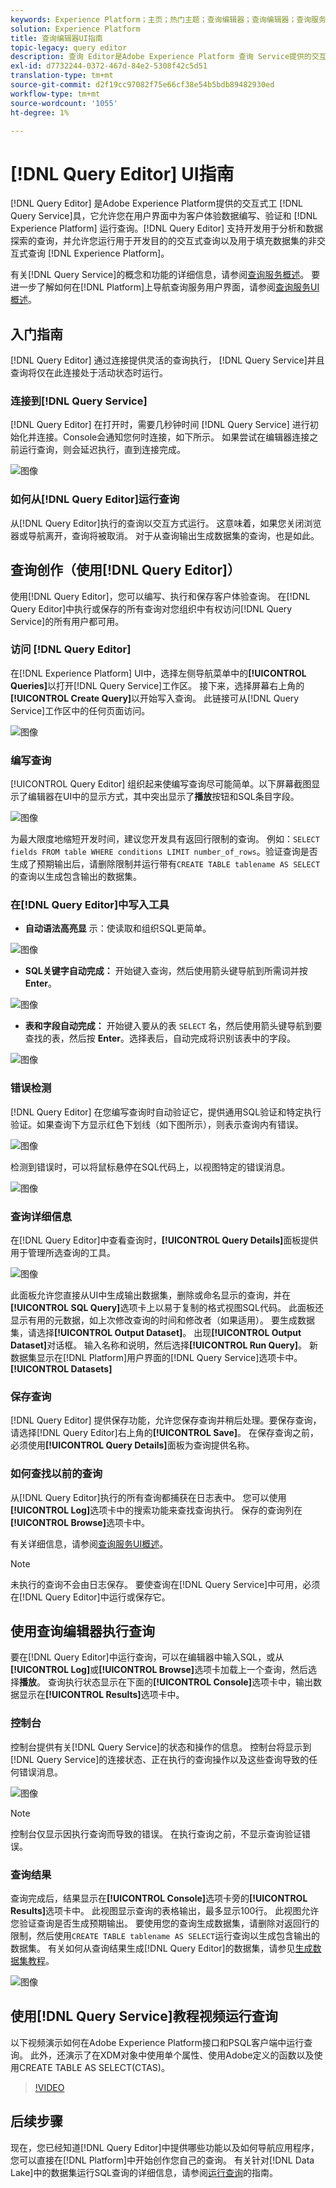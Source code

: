 ```yaml
---
keywords: Experience Platform；主页；热门主题；查询编辑器；查询编辑器；查询服务；查询服务；
solution: Experience Platform
title: 查询编辑器UI指南
topic-legacy: query editor
description: 查询 Editor是Adobe Experience Platform 查询 Service提供的交互式工具，它允许您在Experience Platform用户界面中为客户体验数据编写、验证和运行查询。 查询 Editor支持开发用于分析和数据探索的查询，并允许您运行交互式查询以用于开发目的，以及用于在Experience Platform中填充数据集的非交互式查询。
exl-id: d7732244-0372-467d-84e2-5308f42c5d51
translation-type: tm+mt
source-git-commit: d2f19cc97082f75e66cf38e54b5bdb89482930ed
workflow-type: tm+mt
source-wordcount: '1055'
ht-degree: 1%

---
```


# [!DNL Query Editor] UI指南

[!DNL Query Editor] 是Adobe Experience Platform提供的交互式工 [!DNL Query Service]具，它允许您在用户界面中为客户体验数据编写、验证和 [!DNL Experience Platform] 运行查询。[!DNL Query Editor] 支持开发用于分析和数据探索的查询，并允许您运行用于开发目的的交互式查询以及用于填充数据集的非交互式查询  [!DNL Experience Platform]。

有关[!DNL Query Service]的概念和功能的详细信息，请参阅[查询服务概述][query-service-overview]。 要进一步了解如何在[!DNL Platform]上导航查询服务用户界面，请参阅[查询服务UI概述][query-service-ui]。

## 入门指南

[!DNL Query Editor] 通过连接提供灵活的查询执行， [!DNL Query Service]并且查询将仅在此连接处于活动状态时运行。

### 连接到[!DNL Query Service]

[!DNL Query Editor] 在打开时，需要几秒钟时间 [!DNL Query Service] 进行初始化并连接。Console会通知您何时连接，如下所示。 如果尝试在编辑器连接之前运行查询，则会延迟执行，直到连接完成。

![图像](../images/ui/query-editor/connect.png)

### 如何从[!DNL Query Editor]运行查询

从[!DNL Query Editor]执行的查询以交互方式运行。 这意味着，如果您关闭浏览器或导航离开，查询将被取消。 对于从查询输出生成数据集的查询，也是如此。

## 查询创作（使用[!DNL Query Editor]）

使用[!DNL Query Editor]，您可以编写、执行和保存客户体验查询。 在[!DNL Query Editor]中执行或保存的所有查询对您组织中有权访问[!DNL Query Service]的所有用户都可用。

### 访问 [!DNL Query Editor]

在[!DNL Experience Platform] UI中，选择左侧导航菜单中的&#x200B;**[!UICONTROL Queries]**&#x200B;以打开[!DNL Query Service]工作区。 接下来，选择屏幕右上角的&#x200B;**[!UICONTROL Create Query]**&#x200B;以开始写入查询。 此链接可从[!DNL Query Service]工作区中的任何页面访问。

![图像](../images/ui/query-editor/create-query.png)

### 编写查询

[!UICONTROL Query Editor] 组织起来使编写查询尽可能简单。以下屏幕截图显示了编辑器在UI中的显示方式，其中突出显示了&#x200B;**播放**&#x200B;按钮和SQL条目字段。

![图像](../images/ui/query-editor/editor.png)

为最大限度地缩短开发时间，建议您开发具有返回行限制的查询。 例如：`SELECT fields FROM table WHERE conditions LIMIT number_of_rows`。验证查询是否生成了预期输出后，请删除限制并运行带有`CREATE TABLE tablename AS SELECT`的查询以生成包含输出的数据集。

### 在[!DNL Query Editor]中写入工具

- **自动语法高亮显** 示：使读取和组织SQL更简单。

![图像](../images/ui/query-editor/syntax-highlight.png)

- **SQL关键字自动完成：** 开始键入查询，然后使用箭头键导航到所需词并按 **Enter**。

![图像](../images/ui/query-editor/syntax-auto.png)

- **表和字段自动完成：** 开始键入要从的表 `SELECT` 名，然后使用箭头键导航到要查找的表，然后按 **Enter**。选择表后，自动完成将识别该表中的字段。

![图像](../images/ui/query-editor/tables-auto.png)

### 错误检测

[!DNL Query Editor] 在您编写查询时自动验证它，提供通用SQL验证和特定执行验证。如果查询下方显示红色下划线（如下图所示），则表示查询内有错误。

![图像](../images/ui/query-editor/syntax-error-highlight.png)

检测到错误时，可以将鼠标悬停在SQL代码上，以视图特定的错误消息。

![图像](../images/ui/query-editor/linting-error.png)

### 查询详细信息

在[!DNL Query Editor]中查看查询时，**[!UICONTROL Query Details]**&#x200B;面板提供用于管理所选查询的工具。

![图像](../images/ui/query-editor/query-details.png)

此面板允许您直接从UI中生成输出数据集，删除或命名显示的查询，并在&#x200B;**[!UICONTROL SQL Query]**&#x200B;选项卡上以易于复制的格式视图SQL代码。 此面板还显示有用的元数据，如上次修改查询的时间和修改者（如果适用）。 要生成数据集，请选择&#x200B;**[!UICONTROL Output Dataset]**。 出现&#x200B;**[!UICONTROL Output Dataset]**&#x200B;对话框。 输入名称和说明，然后选择&#x200B;**[!UICONTROL Run Query]**。 新数据集显示在[!DNL Platform]用户界面的[!DNL Query Service]选项卡中。**[!UICONTROL Datasets]**

### 保存查询

[!DNL Query Editor] 提供保存功能，允许您保存查询并稍后处理。要保存查询，请选择[!DNL Query Editor]右上角的&#x200B;**[!UICONTROL Save]**。 在保存查询之前，必须使用&#x200B;**[!UICONTROL Query Details]**&#x200B;面板为查询提供名称。

### 如何查找以前的查询

从[!DNL Query Editor]执行的所有查询都捕获在日志表中。 您可以使用&#x200B;**[!UICONTROL Log]**&#x200B;选项卡中的搜索功能来查找查询执行。 保存的查询列在&#x200B;**[!UICONTROL Browse]**&#x200B;选项卡中。

有关详细信息，请参阅[查询服务UI概述][query-service-ui]。

>[!NOTE]
>
>未执行的查询不会由日志保存。 要使查询在[!DNL Query Service]中可用，必须在[!DNL Query Editor]中运行或保存它。

## 使用查询编辑器执行查询

要在[!DNL Query Editor]中运行查询，可以在编辑器中输入SQL，或从&#x200B;**[!UICONTROL Log]**&#x200B;或&#x200B;**[!UICONTROL Browse]**&#x200B;选项卡加载上一个查询，然后选择&#x200B;**播放**。 查询执行状态显示在下面的&#x200B;**[!UICONTROL Console]**&#x200B;选项卡中，输出数据显示在&#x200B;**[!UICONTROL Results]**&#x200B;选项卡中。

### 控制台

控制台提供有关[!DNL Query Service]的状态和操作的信息。 控制台将显示到[!DNL Query Service]的连接状态、正在执行的查询操作以及这些查询导致的任何错误消息。

![图像](../images/ui/query-editor/console.png)

>[!NOTE]
>
>控制台仅显示因执行查询而导致的错误。 在执行查询之前，不显示查询验证错误。

### 查询结果

查询完成后，结果显示在&#x200B;**[!UICONTROL Console]**&#x200B;选项卡旁的&#x200B;**[!UICONTROL Results]**&#x200B;选项卡中。 此视图显示查询的表格输出，最多显示100行。 此视图允许您验证查询是否生成预期输出。 要使用您的查询生成数据集，请删除对返回行的限制，然后使用`CREATE TABLE tablename AS SELECT`运行查询以生成包含输出的数据集。 有关如何从查询结果生成[!DNL Query Editor]的数据集，请参见[生成数据集教程][query-service-create-datasets]。

![图像](../images/ui/query-editor/query-results.png)

## 使用[!DNL Query Service]教程视频运行查询

以下视频演示如何在Adobe Experience Platform接口和PSQL客户端中运行查询。 此外，还演示了在XDM对象中使用单个属性、使用Adobe定义的函数以及使用CREATE TABLE AS SELECT(CTAS)。

>[!VIDEO](https://video.tv.adobe.com/v/29796?quality=12&learn=on)

## 后续步骤

现在，您已经知道[!DNL Query Editor]中提供哪些功能以及如何导航应用程序，您可以直接在[!DNL Platform]中开始创作您自己的查询。 有关针对[!DNL Data Lake]中的数据集运行SQL查询的详细信息，请参阅[运行查询][query-service-running-queries]的指南。

[query-service-overview]: ../home.md
[query-service-ui]: overview.md
[query-service-running-queries]: ../best-practices/writing-queries.md
[query-service-create-datasets]: ./create-datasets.md
